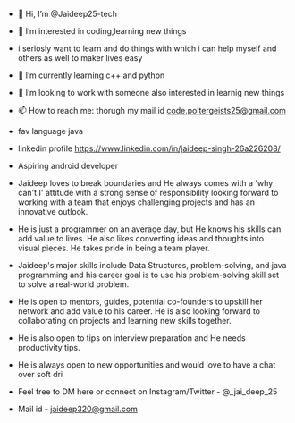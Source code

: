 - 👋 Hi, I’m @Jaideep25-tech
- 👀 I’m interested in coding,learning new things
- i seriosly want to learn and do things with which i can help myself and others as well to maker lives easy
- 🌱 I’m currently learning c++ and python
- 💞️ I’m looking to work with someone also interested in learnig new things
- 📫 How to reach me: thorugh my mail id code.poltergeists25@gmail.com
- fav language java
- linkedin profile https://www.linkedin.com/in/jaideep-singh-26a226208/
- Aspiring android developer
- Jaideep loves to break boundaries and He always comes with a 'why can't I' attitude with a strong sense of responsibility looking forward to working with a team that enjoys challenging projects and has an innovative outlook.

- He is just a programmer on an average day, but He knows his skills can add value to lives. He also likes converting ideas and thoughts into visual pieces. He takes pride in being a team player.

- Jaideep's major skills include Data Structures, problem-solving, and java programming and his career goal is to use his problem-solving skill set to solve a real-world problem.

- He is open to mentors, guides, potential co-founders to upskill her network and add value to his career. He is also looking forward to collaborating on projects and learning new skills together.

- He is also open to tips on interview preparation and He needs productivity tips.

- He is always open to new opportunities and would love to have a chat over soft dri

- Feel free to DM here or connect on Instagram/Twitter - @_jai_deep_25
- Mail id - jaideep320@gmail.com
